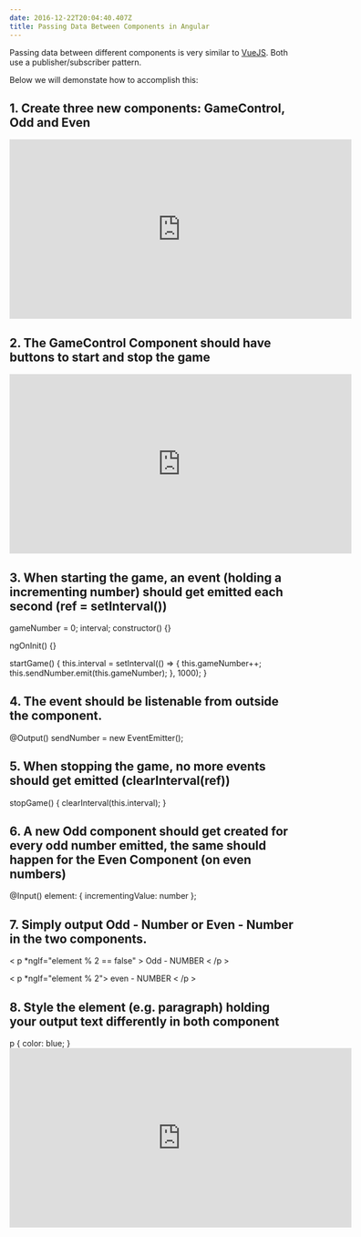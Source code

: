 ```yaml
---
date: 2016-12-22T20:04:40.407Z
title: Passing Data Between Components in Angular
---
```

Passing data between different components is very similar to <a href="http://www.moodley.ca/post/how-components-communicate-in-vuejs/">VueJS</a>. 
Both use a publisher/subscriber pattern.  

Below we will demonstate how to accomplish this:
 
  <h2>1. Create three new components: GameControl, Odd and Even</h2>  
  <iframe width="600" height="315" src="https://stackblitz.com/edit/angular-k2qeaz?embed=1&file=src/app/game-control/game-control.component.ts&view=editor" frameborder="0" allow="autoplay; encrypted-media" allowfullscreen></iframe>
  <h2>2. The GameControl Component should have buttons to start and stop the game</h2>
    <iframe width="600" height="315" src="https://stackblitz.com/edit/angular-k2qeaz?embed=1&file=src/app/game-control/game-control.component.html&view=editor" frameborder="0" allow="autoplay; encrypted-media" allowfullscreen></iframe>
  <h2>3. When starting the game, an event (holding a incrementing number) should get emitted each second (ref = setInterval())</h2>
    
  gameNumber = 0;
  interval;
  constructor() {}

  ngOnInit() {}

  startGame() {
    this.interval = setInterval(() => {
      this.gameNumber++;
      this.sendNumber.emit(this.gameNumber);
    }, 1000);
  }

 
  <h2>4. The event should be listenable from outside the component.</h2>
  @Output() sendNumber = new EventEmitter<number>();
  <h2>5. When stopping the game, no more events should get emitted (clearInterval(ref))</h2>
  stopGame() {
    clearInterval(this.interval);
  }
  <h2>6. A new Odd component should get created for every odd number emitted, the same should happen for the Even Component (on even numbers)</h2>
  @Input() element: { incrementingValue: number };
  <h2>7. Simply output Odd - Number or Even - Number in the two components.</h2>
 < p *ngIf="element % 2 == false" >
  Odd - NUMBER
< /p >

< p *ngIf="element % 2">
 even - NUMBER
< /p >
 
  <h2>8. Style the element (e.g. paragraph) holding your output text differently in both component</h2>
  p {
  color: blue;
}


<iframe width="600" height="315" src="https://stackblitz.com/edit/angular-k2qeaz?embed=1&file=src/index.html" frameborder="0" allow="autoplay; encrypted-media" allowfullscreen></iframe>
